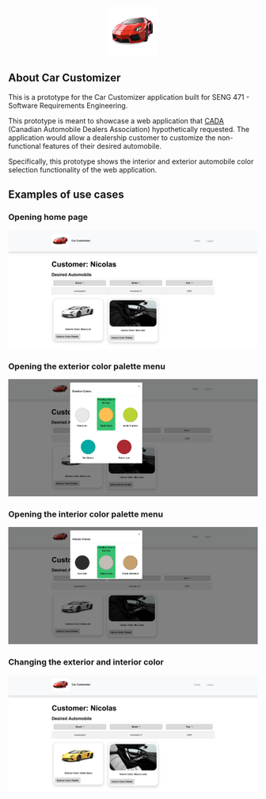 <p align="center"><img src="./public/images/Lamborghini Logo.jpg" height="100" width="100"></p>

## About Car Customizer

This is a prototype for the Car Customizer application built for SENG 471 - Software Requirements Engineering.

This prototype is meant to showcase a web application that [CADA](https://www.cada.ca/web/cada/) (Canadian Automobile Dealers Association) hypothetically requested. The application would allow a dealership customer to customize the non-functional features of their desired automobile.

Specifically, this prototype shows the interior and exterior automobile color selection functionality of the web application.

## Examples of use cases

### Opening home page
<p align="center"><img src="./public/images/Main Page.PNG"></p>

### Opening the exterior color palette menu
<p align="center"><img src="./public/images/Exterior Color Palette.PNG"></p>

### Opening the interior color palette menu
<p align="center"><img src="./public/images/Interior Color Palette.PNG"></p>

### Changing the exterior and interior color
<p align="center"><img src="./public/images/Main Page Colors Changed.PNG"></p>
